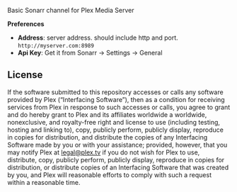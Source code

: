 Basic Sonarr channel for Plex Media Server

**Preferences**
  * **Address**: server address. should include http and port. `http://myserver.com:8989`
  * **Api Key**: Get it from Sonarr -> Settings -> General

License
-------

If the software submitted to this repository accesses or calls any software provided by Plex (“Interfacing Software”), then as a condition for receiving services from Plex in response to such accesses or calls, you agree to grant and do hereby grant to Plex and its affiliates worldwide a worldwide, nonexclusive, and royalty-free right and license to use (including testing, hosting and linking to), copy, publicly perform, publicly display, reproduce in copies for distribution, and distribute the copies of any Interfacing Software made by you or with your assistance; provided, however, that you may notify Plex at legal@plex.tv if you do not wish for Plex to use, distribute, copy, publicly perform, publicly display, reproduce in copies for distribution, or distribute copies of an Interfacing Software that was created by you, and Plex will reasonable efforts to comply with such a request within a reasonable time.

